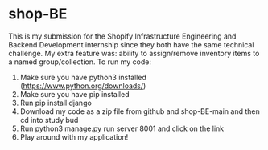# shop-BE
This is my submission for the Shopify Infrastructure Engineering and Backend Development internship since they both have the same technical challenge. My extra feature was: ability to assign/remove inventory items to a named group/collection.
To run my code:
1. Make sure you have python3 installed (https://www.python.org/downloads/)
2. Make sure you have pip installed
3. Run pip install django
4. Download my code as a zip file from github and shop-BE-main and then cd into study bud
5. Run python3 manage.py run server 8001 and click on the link
6. Play around with my application!
